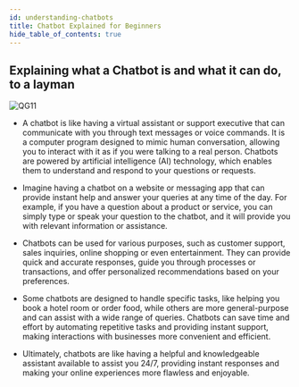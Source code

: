 ```yaml
---
id: understanding-chatbots
title: Chatbot Explained for Beginners
hide_table_of_contents: true
---
```


## Explaining what a Chatbot is and what it can do, to a layman

![QG11](https://res.cloudinary.com/ddxfxgwly/image/upload/v1742921765/understanding-chatbots_wbe2se.png)

* A chatbot is like having a virtual assistant or support executive that can communicate with you
through text messages or voice commands. It is a computer program designed to mimic human
conversation, allowing you to interact with it as if you were talking to a real person. Chatbots are
powered by artificial intelligence (AI) technology, which enables them to understand and
respond to your questions or requests.

* Imagine having a chatbot on a website or messaging app that can provide instant help and
answer your queries at any time of the day. For example, if you have a question about a product
or service, you can simply type or speak your question to the chatbot, and it will provide you
with relevant information or assistance.

* Chatbots can be used for various purposes, such as customer support, sales inquiries, online
shopping or even entertainment. They can provide quick and accurate responses, guide you
through processes or transactions, and offer personalized recommendations based on your
preferences.

* Some chatbots are designed to handle specific tasks, like helping you book a hotel room or
order food, while others are more general-purpose and can assist with a wide range of queries.
Chatbots can save time and effort by automating repetitive tasks and providing instant support,
making interactions with businesses more convenient and efficient.

* Ultimately, chatbots are like having a helpful and knowledgeable assistant available to assist
you 24/7, providing instant responses and making your online experiences more flawless and
enjoyable.